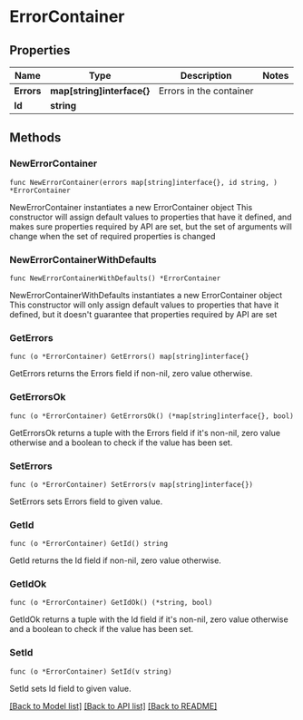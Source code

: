 # ErrorContainer

## Properties

Name | Type | Description | Notes
------------ | ------------- | ------------- | -------------
**Errors** | **map[string]interface{}** | Errors in the container | 
**Id** | **string** |  | 

## Methods

### NewErrorContainer

`func NewErrorContainer(errors map[string]interface{}, id string, ) *ErrorContainer`

NewErrorContainer instantiates a new ErrorContainer object
This constructor will assign default values to properties that have it defined,
and makes sure properties required by API are set, but the set of arguments
will change when the set of required properties is changed

### NewErrorContainerWithDefaults

`func NewErrorContainerWithDefaults() *ErrorContainer`

NewErrorContainerWithDefaults instantiates a new ErrorContainer object
This constructor will only assign default values to properties that have it defined,
but it doesn't guarantee that properties required by API are set

### GetErrors

`func (o *ErrorContainer) GetErrors() map[string]interface{}`

GetErrors returns the Errors field if non-nil, zero value otherwise.

### GetErrorsOk

`func (o *ErrorContainer) GetErrorsOk() (*map[string]interface{}, bool)`

GetErrorsOk returns a tuple with the Errors field if it's non-nil, zero value otherwise
and a boolean to check if the value has been set.

### SetErrors

`func (o *ErrorContainer) SetErrors(v map[string]interface{})`

SetErrors sets Errors field to given value.


### GetId

`func (o *ErrorContainer) GetId() string`

GetId returns the Id field if non-nil, zero value otherwise.

### GetIdOk

`func (o *ErrorContainer) GetIdOk() (*string, bool)`

GetIdOk returns a tuple with the Id field if it's non-nil, zero value otherwise
and a boolean to check if the value has been set.

### SetId

`func (o *ErrorContainer) SetId(v string)`

SetId sets Id field to given value.



[[Back to Model list]](../README.md#documentation-for-models) [[Back to API list]](../README.md#documentation-for-api-endpoints) [[Back to README]](../README.md)



